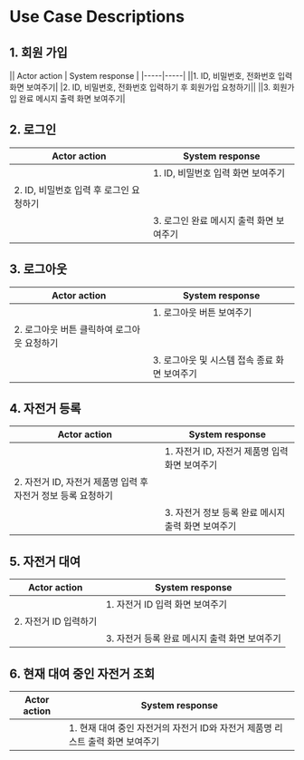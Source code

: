 # Use Case Descriptions

## 1. 회원 가입

|| Actor action | System response |
|-----|-----|
||1. ID, 비밀번호, 전화번호 입력 화면 보여주기|
|2. ID, 비밀번호, 전화번호 입력하기 후 회원가입 요청하기||
||3. 회원가입 완료 메시지 출력 화면 보여주기|

## 2. 로그인

| Actor action | System response |
|-----|-----|
||1. ID, 비밀번호 입력 화면 보여주기|
|2. ID, 비밀번호 입력 후 로그인 요청하기||
||3. 로그인 완료 메시지 출력 화면 보여주기|

## 3. 로그아웃

| Actor action | System response |
|-----|-----|
||1. 로그아웃 버튼 보여주기|
|2. 로그아웃 버튼 클릭하여 로그아웃 요청하기||
||3. 로그아웃 및 시스템 접속 종료 화면 보여주기|

## 4. 자전거 등록

| Actor action | System response |
|-----|-----|
||1. 자전거 ID, 자전거 제품명 입력 화면 보여주기|
|2. 자전거 ID, 자전거 제품명 입력 후 자전거 정보 등록 요청하기||
||3. 자전거 정보 등록 완료 메시지 출력 화면 보여주기|

## 5. 자전거 대여

| Actor action | System response |
|-----|-----|
||1. 자전거 ID 입력 화면 보여주기 |
|2. 자전거 ID 입력하기||
||3. 자전거 등록 완료 메시지 출력 화면 보여주기 |

## 6. 현재 대여 중인 자전거 조회

| Actor action | System response |
|-----|-----|
||1. 현재 대여 중인 자전거의 자전거 ID와 자전거 제품명 리스트 출력 화면 보여주기 |


